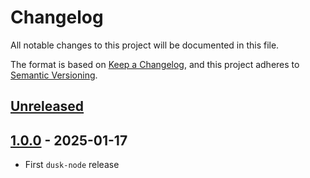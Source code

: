 # Changelog

All notable changes to this project will be documented in this file.

The format is based on [Keep a Changelog](https://keepachangelog.com/en/1.0.0/),
and this project adheres to [Semantic Versioning](https://semver.org/spec/v2.0.0.html).

## [Unreleased]


## [1.0.0] - 2025-01-17

- First `dusk-node` release

[Unreleased]: https://github.com/dusk-network/rusk/compare/node-1.0.0...HEAD
[1.0.0]: https://github.com/dusk-network/rusk/tree/node-1.0.0
